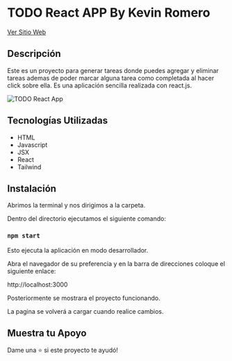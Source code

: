 # TODO React APP By Kevin Romero

[Ver Sitio Web](https://kevin-romero.github.io/todo-react-app/ "Ver Sitio Web")

## Descripción

Este es un proyecto para generar tareas donde puedes agregar y eliminar tareas ademas de poder marcar alguna tarea como completada al hacer click sobre ella.
Es una aplicación sencilla realizada con react.js.

![TODO React App](https://kevinromero.dev/assets/img/proyectos/todo-react-app.png "TODO React App")

## Tecnologías Utilizadas

- HTML
- Javascript
- JSX
- React
- Tailwind

## Instalación

Abrimos la terminal y nos dirigimos a la carpeta.

Dentro del directorio ejecutamos el siguiente comando:

### `npm start`

Esto ejecuta la aplicación en modo desarrollador.

Abra el navegador de su preferencia y en la barra de direcciones coloque el siguiente enlace:

http://localhost:3000

Posteriormente se mostrara el proyecto funcionando.

La pagina se volverá a cargar cuando realice cambios.

## Muestra tu Apoyo

Dame una ⭐️ si este proyecto te ayudó!
